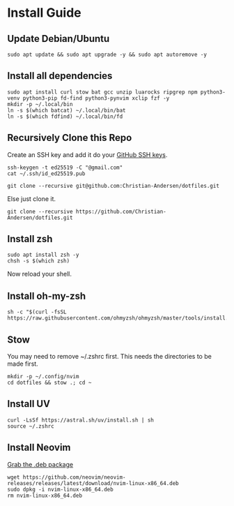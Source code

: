 # Install Guide

## Update Debian/Ubuntu
```
sudo apt update && sudo apt upgrade -y && sudo apt autoremove -y
```

## Install all dependencies
```
sudo apt install curl stow bat gcc unzip luarocks ripgrep npm python3-venv python3-pip fd-find python3-pynvim xclip fzf -y
mkdir -p ~/.local/bin
ln -s $(which batcat) ~/.local/bin/bat
ln -s $(which fdfind) ~/.local/bin/fd
```

## Recursively Clone this Repo
Create an SSH key and add it do your [GitHub SSH keys](https://github.com/settings/ssh/new).
```
ssh-keygen -t ed25519 -C "@gmail.com"
cat ~/.ssh/id_ed25519.pub
```
```
git clone --recursive git@github.com:Christian-Andersen/dotfiles.git
```
Else just clone it.
```
git clone --recursive https://github.com/Christian-Andersen/dotfiles.git
```

## Install zsh
```
sudo apt install zsh -y
chsh -s $(which zsh)
```
Now reload your shell.

## Install oh-my-zsh
```
sh -c "$(curl -fsSL https://raw.githubusercontent.com/ohmyzsh/ohmyzsh/master/tools/install.sh)"
```

## Stow
You may need to remove ~/.zshrc first. This needs the directories to be made first.
```
mkdir -p ~/.config/nvim
cd dotfiles && stow .; cd ~
```

## Install UV
```
curl -LsSf https://astral.sh/uv/install.sh | sh
source ~/.zshrc
```

## Install Neovim
[Grab the .deb package](https://github.com/neovim/neovim-releases/releases/latest)
```
wget https://github.com/neovim/neovim-releases/releases/latest/download/nvim-linux-x86_64.deb
sudo dpkg -i nvim-linux-x86_64.deb
rm nvim-linux-x86_64.deb
```
